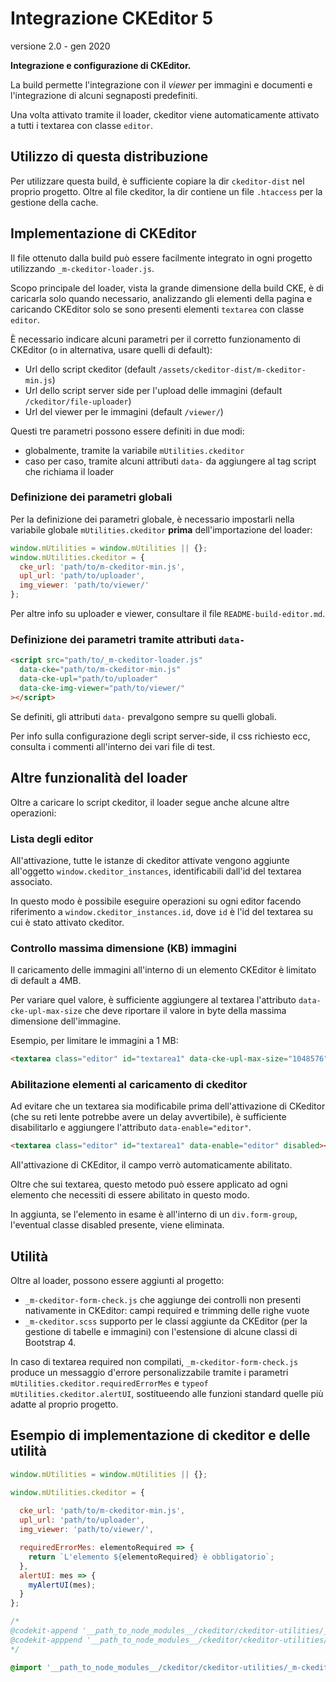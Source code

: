 # Integrazione CKEditor 5

versione 2.0 - gen 2020

**Integrazione e configurazione di CKEditor.**

La build permette l'integrazione con il *viewer* per immagini e documenti e l'integrazione di alcuni segnaposti predefiniti.

Una volta attivato tramite il loader, ckeditor viene automaticamente attivato a tutti i textarea con classe `editor`.

## Utilizzo di questa distribuzione

Per utilizzare questa build, è sufficiente copiare la dir `ckeditor-dist` nel proprio progetto.
Oltre al file ckeditor, la dir contiene un file `.htaccess` per la gestione della cache.


## Implementazione di CKEditor

Il file ottenuto dalla build  può essere facilmente integrato in ogni progetto utilizzando `_m-ckeditor-loader.js`.

Scopo principale del loader, vista la grande dimensione della build CKE, è di caricarla solo quando necessario, analizzando gli elementi della pagina e caricando CKEditor solo se sono presenti elementi `textarea` con classe `editor`.

È necessario indicare alcuni parametri per il corretto funzionamento di CKEditor (o in alternativa, usare quelli di default):

* Url dello script ckeditor (default `/assets/ckeditor-dist/m-ckeditor-min.js`)
* Url dello script server side per l'upload delle immagini (default `/ckeditor/file-uploader`)
* Url del viewer per le immagini (default `/viewer/`)

Questi tre parametri possono essere definiti in due modi:

* globalmente, tramite la variabile `mUtilities.ckeditor`
* caso per caso, tramite alcuni attributi `data-` da aggiungere al tag script che richiama il loader

### Definizione dei parametri globali

Per la definizione dei parametri globale, è necessario impostarli nella variabile globale `mUtilities.ckeditor` **prima** dell'importazione del loader:

```javascript
window.mUtilities = window.mUtilities || {};
window.mUtilities.ckeditor = {
  cke_url: 'path/to/m-ckeditor-min.js',
  upl_url: 'path/to/uploader',
  img_viewer: 'path/to/viewer/'
};
```

Per altre info su uploader e viewer, consultare il file `README-build-editor.md`.

### Definizione dei parametri tramite attributi `data-`

```html
<script src="path/to/_m-ckeditor-loader.js"
  data-cke="path/to/m-ckeditor-min.js"
  data-cke-upl="path/to/uploader"
  data-cke-img-viewer="path/to/viewer/"
></script>
```

Se definiti, gli attributi `data-` prevalgono sempre su quelli globali.

Per info sulla configurazione degli script server-side, il css richiesto ecc, consulta i commenti all'interno dei vari file di test.

## Altre funzionalità del loader

Oltre a caricare lo script ckeditor, il loader segue anche alcune altre operazioni:

### Lista degli editor

All'attivazione, tutte le istanze di ckeditor attivate vengono aggiunte all'oggetto `window.ckeditor_instances`, identificabili dall'id del textarea associato.

In questo modo è possibile eseguire operazioni su ogni editor facendo riferimento a `window.ckeditor_instances.id`, dove `id` è l'id del textarea su cui è stato attivato ckeditor.

### Controllo massima dimensione (KB) immagini

Il caricamento delle immagini all'interno di un elemento CKEditor è limitato di default a 4MB. 

Per variare quel valore, è sufficiente aggiungere al textarea l'attributo `data-cke-upl-max-size` che deve riportare il valore in byte della massima dimensione dell'immagine.

Esempio, per limitare le immagini a 1 MB:

```html
<textarea class="editor" id="textarea1" data-cke-upl-max-size="1048576"></textarea>
```

### Abilitazione elementi al caricamento di ckeditor

Ad evitare che un textarea sia modificabile prima dell'attivazione di CKeditor (che su reti lente potrebbe avere un delay avvertibile), è sufficiente disabilitarlo e aggiungere l'attributo `data-enable="editor"`.

```html
<textarea class="editor" id="textarea1" data-enable="editor" disabled></textarea>
```

All'attivazione di CKEditor, il campo verrò automaticamente abilitato.

Oltre che sui textarea, questo metodo può essere applicato ad ogni elemento che necessiti di essere abilitato in questo modo.

In aggiunta, se l'elemento in esame è all'interno di un `div.form-group`, l'eventual classe disabled presente, viene eliminata.


## Utilità

Oltre al loader, possono essere aggiunti al progetto:

* `_m-ckeditor-form-check.js` che aggiunge dei controlli non presenti nativamente in CKEditor: campi required e trimming delle righe vuote
* `_m-ckeditor.scss` supporto per le classi aggiunte da CKEditor (per la gestione di tabelle e immagini) con l'estensione di alcune classi di Bootstrap 4.

In caso di textarea required non compilati, `_m-ckeditor-form-check.js` produce un messaggio d'errore personalizzabile tramite i parametri `mUtilities.ckeditor.requiredErrorMes` e `typeof mUtilities.ckeditor.alertUI`, sostitueendo alle funzioni standard quelle più adatte al proprio progetto.


## Esempio di implementazione di ckeditor e delle utilità

```javascript
window.mUtilities = window.mUtilities || {};

window.mUtilities.ckeditor = {
  
  cke_url: 'path/to/m-ckeditor-min.js',
  upl_url: 'path/to/uploader',
  img_viewer: 'path/to/viewer/',

  requiredErrorMes: elementoRequired => {
    return `L'elemento ${elementoRequired} è obbligatorio`;
  },
  alertUI: mes => {
    myAlertUI(mes);
  }
};

/*
@codekit-append '__path_to_node_modules__/ckeditor/ckeditor-utilities/_m-ckeditor-loader.js'
@codekit-apppend '__path_to_node_modules__/ckeditor/ckeditor-utilities/_m-ckeditor-form-check.js'
*/
```

```scss
@import '__path_to_node_modules__/ckeditor/ckeditor-utilities/_m-ckeditor.scss';
```
